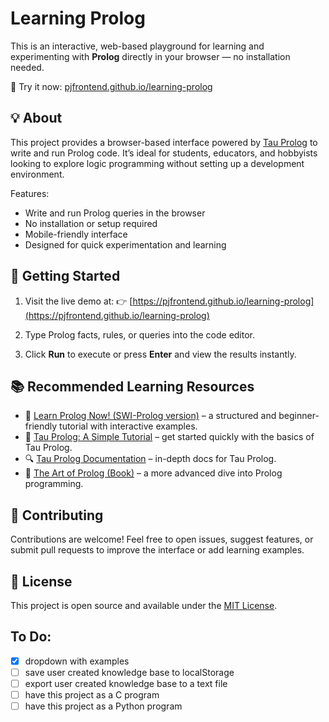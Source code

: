 # Learning Prolog

This is an interactive, web-based playground for learning and experimenting with **Prolog** directly in your browser — no installation needed.

🧠 Try it now: [pjfrontend.github.io/learning-prolog](https://pjfrontend.github.io/learning-prolog/)

## 💡 About

This project provides a browser-based interface powered by [Tau Prolog](https://tau-prolog.org/) to write and run Prolog code. It’s ideal for students, educators, and hobbyists looking to explore logic programming without setting up a development environment.

Features:

* Write and run Prolog queries in the browser
* No installation or setup required
* Mobile-friendly interface
* Designed for quick experimentation and learning

## 🚀 Getting Started

1. Visit the live demo at:
   👉 [https://pjfrontend.github.io/learning-prolog](https://pjfrontend.github.io/learning-prolog)

2. Type Prolog facts, rules, or queries into the code editor.

3. Click **Run** to execute or press **Enter** and view the results instantly.

## 📚 Recommended Learning Resources

* 📘 [Learn Prolog Now! (SWI-Prolog version)](https://lpn.swi-prolog.org/lpnpage.php?pageid=online) – a structured and beginner-friendly tutorial with interactive examples.
* 📘 [Tau Prolog: A Simple Tutorial](https://tau-prolog.org/manual/a-simple-tutorial) – get started quickly with the basics of Tau Prolog.
* 🔍 [Tau Prolog Documentation](https://tau-prolog.org/documentation) – in-depth docs for Tau Prolog.
* 📖 [The Art of Prolog (Book)](https://mitpress.mit.edu/9780262010773/the-art-of-prolog/) – a more advanced dive into Prolog programming.

## 🙌 Contributing

Contributions are welcome! Feel free to open issues, suggest features, or submit pull requests to improve the interface or add learning examples.

## 📄 License

This project is open source and available under the [MIT License](LICENSE).

## To Do:
- [x] dropdown with examples
- [ ] save user created knowledge base to localStorage
- [ ] export user created knowledge base to a text file
- [ ] have this project as a C program
- [ ] have this project as a Python program
